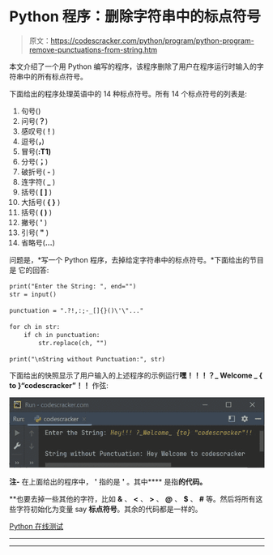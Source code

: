 # Python 程序：删除字符串中的标点符号

> 原文：<https://codescracker.com/python/program/python-program-remove-punctuations-from-string.htm>

本文介绍了一个用 Python 编写的程序，该程序删除了用户在程序运行时输入的字符串中的所有标点符号。

下面给出的程序处理英语中的 14 种标点符号。所有 14 个标点符号的列表是:

1.  句号()
2.  问号(**？**)
3.  感叹号(**！**)
4.  逗号(**，**)
5.  冒号(**:T1)**
6.  分号(**；**)
7.  破折号( **-** )
8.  连字符( **_** )
9.  括号( **[ ]** )
10.  大括号( **{ }** )
11.  括号( **( )** )
12.  撇号( **'** )
13.  引号( **"** )
14.  省略号(**...**)

问题是，*写一个 Python 程序，去掉给定字符串中的标点符号。*下面给出的节目是 它的回答:

```
print("Enter the String: ", end="")
str = input()

punctuation = ".?!,:;-_[]{}()\'\"..."

for ch in str:
    if ch in punctuation:
        str.replace(ch, "")

print("\nString without Punctuation:", str)
```

下面给出的快照显示了用户输入的上述程序的示例运行**嘿！！！？_ Welcome _ { to }“codescracker”！！** 作弦:

![python program remove punctuation](img/39653726a267a0cf3ea80e22c43c29d9.png)

**注-** 在上面给出的程序中， **\'** 指的是 **'** 。其中**\** 是指**的代码。**

 **也要去掉一些其他的字符，比如 **&** 、 **<** 、 **>** 、 **@** 、 **$** 、 **#** 等。然后将所有这些字符初始化为变量 say **标点符号**。其余的代码都是一样的。

[Python 在线测试](/exam/showtest.php?subid=10)

* * *

* * ***